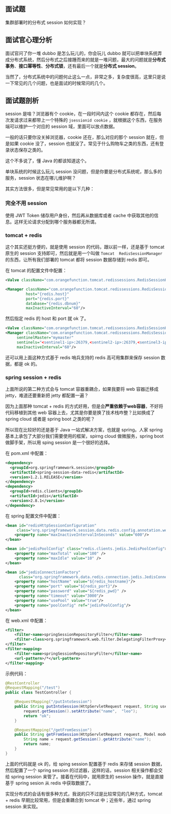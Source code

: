 ## 面试题
集群部署时的分布式 session 如何实现？

## 面试官心理分析

面试官问了你一堆 dubbo 是怎么玩儿的，你会玩儿 dubbo 就可以把单块系统弄成分布式系统，然后分布式之后接踵而来的就是一堆问题，最大的问题就是**分布式事务**、**接口幂等性**、**分布式锁**，还有最后一个就是**分布式 session**。

当然了，分布式系统中的问题何止这么一点，非常之多，复杂度很高，这里只是说一下常见的几个问题，也是面试的时候常问的几个。

## 面试题剖析

session 是啥？浏览器有个 cookie，在一段时间内这个 cookie 都存在，然后每次发请求过来都带上一个特殊的 `jsessionid cookie` ，就根据这个东西，在服务端可以维护一个对应的 session 域，里面可以放点数据。

一般的话只要你没关掉浏览器，cookie 还在，那么对应的那个 session 就在，但是如果 cookie 没了，session 也就没了。常见于什么购物车之类的东西，还有登录状态保存之类的。

这个不多说了，懂 Java 的都该知道这个。

单块系统的时候这么玩儿 session 没问题，但是你要是分布式系统呢，那么多的服务，session 状态在哪儿维护啊？

其实方法很多，但是常见常用的是以下几种：

### 完全不用 session

使用 JWT Token 储存用户身份，然后再从数据库或者 cache 中获取其他的信息。这样无论请求分配到哪个服务器都无所谓。

### tomcat + redis

这个其实还挺方便的，就是使用 session 的代码，跟以前一样，还是基于 tomcat 原生的 session 支持即可，然后就是用一个叫做 `Tomcat  RedisSessionManager` 的东西，让所有我们部署的 tomcat 都将 session 数据存储到 redis 即可。

在 tomcat 的配置文件中配置：

``` xml
<Valve className="com.orangefunction.tomcat.redissessions.RedisSessionHandlerValve" />

<Manager className="com.orangefunction.tomcat.redissessions.RedisSessionManager"
         host="{redis.host}"
         port="{redis.port}"
         database="{redis.dbnum}"
         maxInactiveInterval="60"/>
```         

然后指定 redis 的 host 和 port 就 ok 了。

```xml
<Valve className="com.orangefunction.tomcat.redissessions.RedisSessionHandlerValve" />
<Manager className="com.orangefunction.tomcat.redissessions.RedisSessionManager"
	 sentinelMaster="mymaster"
	 sentinels="<sentinel1-ip>:26379,<sentinel2-ip>:26379,<sentinel3-ip>:26379"
	 maxInactiveInterval="60"/>
```

还可以用上面这种方式基于 redis 哨兵支持的 redis 高可用集群来保存 session 数据，都是 ok 的。

### spring session + redis

上面所说的第二种方式会与 tomcat 容器重耦合，如果我要将 web 容器迁移成 jetty，难道还要重新把 jetty 都配置一遍？

因为上面那种 tomcat + redis 的方式好用，但是会**严重依赖于web容器**，不好将代码移植到其他 web 容器上去，尤其是你要是换了技术栈咋整？比如换成了 spring cloud 或者是 spring boot 之类的呢？

所以现在比较好的还是基于 Java 一站式解决方案，也就是 spring。人家 spring 基本上承包了大部分我们需要使用的框架，spirng cloud 做微服务，spring boot 做脚手架，所以用 sping session 是一个很好的选择。

在 pom.xml 中配置：

``` xml
<dependency>
  <groupId>org.springframework.session</groupId>
  <artifactId>spring-session-data-redis</artifactId>
  <version>1.2.1.RELEASE</version>
</dependency>
<dependency>
  <groupId>redis.clients</groupId>
  <artifactId>jedis</artifactId>
  <version>2.8.1</version>
</dependency>
```

在 spring 配置文件中配置：

``` xml
<bean id="redisHttpSessionConfiguration"
     class="org.springframework.session.data.redis.config.annotation.web.http.RedisHttpSessionConfiguration">
    <property name="maxInactiveIntervalInSeconds" value="600"/>
</bean>

<bean id="jedisPoolConfig" class="redis.clients.jedis.JedisPoolConfig">
    <property name="maxTotal" value="100" />
    <property name="maxIdle" value="10" />
</bean>

<bean id="jedisConnectionFactory"
      class="org.springframework.data.redis.connection.jedis.JedisConnectionFactory" destroy-method="destroy">
    <property name="hostName" value="${redis_hostname}"/>
    <property name="port" value="${redis_port}"/>
    <property name="password" value="${redis_pwd}" />
    <property name="timeout" value="3000"/>
    <property name="usePool" value="true"/>
    <property name="poolConfig" ref="jedisPoolConfig"/>
</bean>
```

在 web.xml 中配置：

``` xml
<filter>
    <filter-name>springSessionRepositoryFilter</filter-name>
    <filter-class>org.springframework.web.filter.DelegatingFilterProxy</filter-class>
</filter>
<filter-mapping>
    <filter-name>springSessionRepositoryFilter</filter-name>
    <url-pattern>/*</url-pattern>
</filter-mapping>
```

示例代码：

``` java
@RestController
@RequestMapping("/test")
public class TestController {

    @RequestMapping("/putIntoSession")
    public String putIntoSession(HttpServletRequest request, String username) {
        request.getSession().setAttribute("name",  "leo");
        return "ok";
    }

    @RequestMapping("/getFromSession")
    public String getFromSession(HttpServletRequest request, Model model){
        String name = request.getSession().getAttribute("name");
        return name;
    }
}
```

上面的代码就是 ok 的，给 sping session 配置基于 redis 来存储 session 数据，然后配置了一个 spring session 的过滤器，这样的话，session 相关操作都会交给 spring session 来管了。接着在代码中，就用原生的 session 操作，就是直接基于 spring sesion 从 redis 中获取数据了。

实现分布式的会话有很多种方式，我说的只不过是比较常见的几种方式，tomcat + redis 早期比较常用，但是会重耦合到 tomcat 中；近些年，通过 spring session 来实现。
